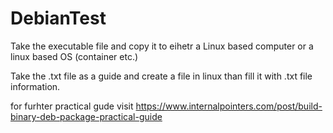 # DebianTest

Take the executable file and copy it to eihetr a Linux based computer or a linux based OS (container etc.)


Take the .txt file as a guide and create a file in linux than fill it with .txt file information.



for furhter practical gude visit https://www.internalpointers.com/post/build-binary-deb-package-practical-guide
